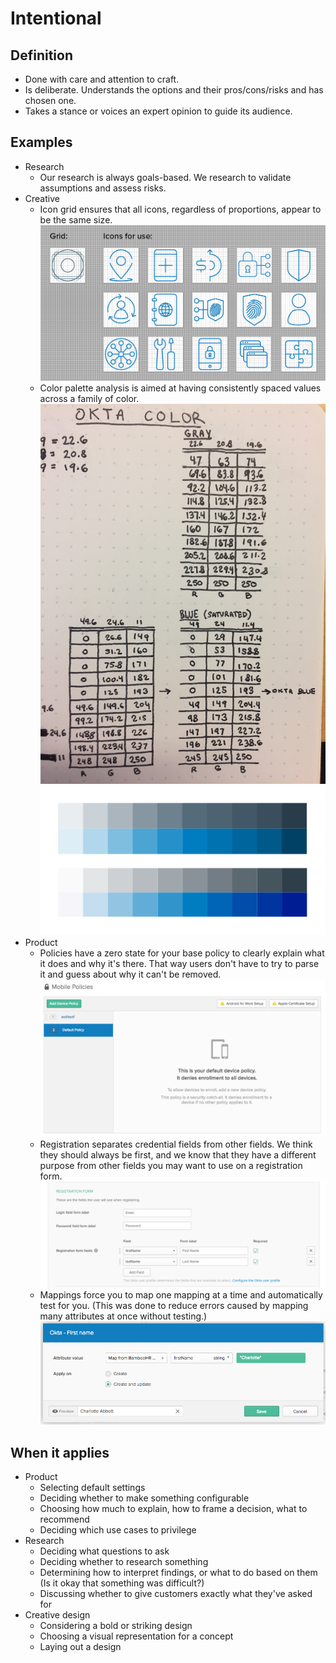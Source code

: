 # Intentional

## Definition

* Done with care and attention to craft.
* Is deliberate. Understands the options and their pros/cons/risks and has chosen one.
* Takes a stance or voices an expert opinion to guide its audience.

## Examples

* Research
  * Our research is always goals-based. We research to validate assumptions and assess risks.
* Creative
  * Icon grid ensures that all icons, regardless of proportions, appear to be the same size.
	  <img src="../img/principles/icons.png">
  * Color palette analysis is aimed at having consistently spaced values across a family of color.
	  <img src="../img/principles/colors-table.jpg">
    <img src="../img/principles/colors-palette.png">
* Product
  * Policies have a zero state for your base policy to clearly explain what it does and why it's there. That way users don't have to try to parse it and guess about why it can't be removed.
	  <img src="../img/principles/zero-state.png">
  * Registration separates credential fields from other fields. We think they should always be first, and we know that they have a different purpose from other fields you may want to use on a registration form.
    <img src="../img/principles/registration-creds.png">
  * Mappings force you to map one mapping at a time and automatically test for you. (This was done to reduce errors caused by mapping many attributes at once without testing.)
    <img src="../img/principles/mappings.png">

## When it applies

* Product
  * Selecting default settings
  * Deciding whether to make something configurable
  * Choosing how much to explain, how to frame a decision, what to recommend
  * Deciding which use cases to privilege
* Research
  * Deciding what questions to ask
  * Deciding whether to research something
  * Determining how to interpret findings, or what to do based on them (Is it okay that something was difficult?)
  * Discussing whether to give customers exactly what they've asked for
* Creative design
  * Considering a bold or striking design
  * Choosing a visual representation for a concept
  * Laying out a design
